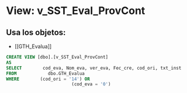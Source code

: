 # View: v_SST_Eval_ProvCont

## Usa los objetos:
- [[GTH_Evalua]]

```sql
CREATE VIEW [dbo].[v_SST_Eval_ProvCont]
AS
SELECT        cod_eva, Nom_eva, ver_eva, Fec_cre, cod_ori, txt_inst
FROM            dbo.GTH_Evalua
WHERE        (cod_ori = '14') OR
                         (cod_eva = '0')

```
